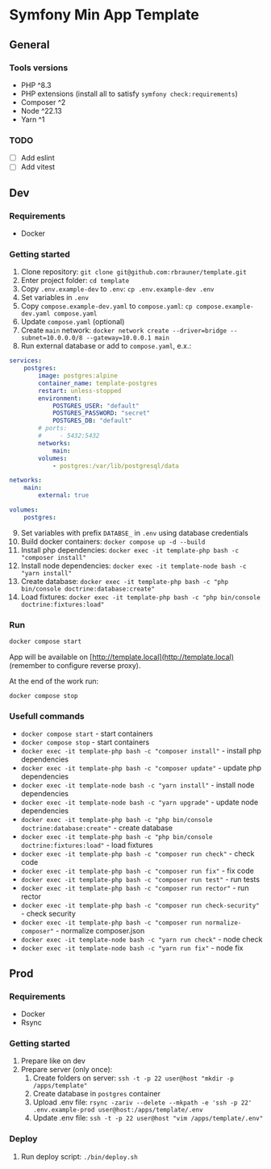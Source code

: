 # Symfony Min App Template

## General

### Tools versions

- PHP ^8.3
- PHP extensions (install all to satisfy `symfony check:requirements`)
- Composer ^2
- Node ^22.13
- Yarn ^1

### TODO

- [ ] Add eslint
- [ ] Add vitest

## Dev

### Requirements

- Docker

### Getting started

1. Clone repository: `git clone git@github.com:rbrauner/template.git`
2. Enter project folder: `cd template`
3. Copy `.env.example-dev` to `.env`: `cp .env.example-dev .env`
4. Set variables in `.env`
5. Copy `compose.example-dev.yaml` to `compose.yaml`: `cp compose.example-dev.yaml compose.yaml`
6. Update `compose.yaml` (optional)
7. Create `main` network: `docker network create --driver=bridge --subnet=10.0.0.0/8 --gateway=10.0.0.1 main`
8. Run external database or add to `compose.yaml`, e.x.:

```yaml
services:
    postgres:
        image: postgres:alpine
        container_name: template-postgres
        restart: unless-stopped
        environment:
            POSTGRES_USER: "default"
            POSTGRES_PASSWORD: "secret"
            POSTGRES_DB: "default"
        # ports:
        #     - 5432:5432
        networks:
            main:
        volumes:
            - postgres:/var/lib/postgresql/data

networks:
    main:
        external: true

volumes:
    postgres:
```

9. Set variables with prefix `DATABSE_` in `.env` using database credentials
10. Build docker containers: `docker compose up -d --build`
11. Install php dependencies: `docker exec -it template-php bash -c "composer install"`
12. Install node dependencies: `docker exec -it template-node bash -c "yarn install"`
13. Create database: `docker exec -it template-php bash -c "php bin/console doctrine:database:create"`
14. Load fixtures: `docker exec -it template-php bash -c "php bin/console doctrine:fixtures:load"`

### Run

```bash
docker compose start
```

App will be available on [http://template.local](http://template.local) (remember to configure reverse proxy).

At the end of the work run:

```shell
docker compose stop
```

### Usefull commands

- `docker compose start` - start containers
- `docker compose stop` - start containers
- `docker exec -it template-php bash -c "composer install"` - install php dependencies
- `docker exec -it template-php bash -c "composer update"` - update php dependencies
- `docker exec -it template-node bash -c "yarn install"` - install node dependencies
- `docker exec -it template-node bash -c "yarn upgrade"` - update node dependencies
- `docker exec -it template-php bash -c "php bin/console doctrine:database:create"` - create database
- `docker exec -it template-php bash -c "php bin/console doctrine:fixtures:load"` - load fixtures
- `docker exec -it template-php bash -c "composer run check"` - check code
- `docker exec -it template-php bash -c "composer run fix"` - fix code
- `docker exec -it template-php bash -c "composer run test"` - run tests
- `docker exec -it template-php bash -c "composer run rector"` - run rector
- `docker exec -it template-php bash -c "composer run check-security"` - check security
- `docker exec -it template-php bash -c "composer run normalize-composer"` - normalize composer.json
- `docker exec -it template-node bash -c "yarn run check"` - node check
- `docker exec -it template-node bash -c "yarn run fix"` - node fix

## Prod

### Requirements

- Docker
- Rsync

### Getting started

1. Prepare like on dev
2. Prepare server (only once):
   1. Create folders on server: `ssh -t -p 22 user@host "mkdir -p /apps/template"`
   2. Create database in `postgres` container
   3. Upload .env file: `rsync -zariv --delete --mkpath -e 'ssh -p 22' .env.example-prod user@host:/apps/template/.env`
   4. Update .env file: `ssh -t -p 22 user@host "vim /apps/template/.env"`

### Deploy

1. Run deploy script: `./bin/deploy.sh`
